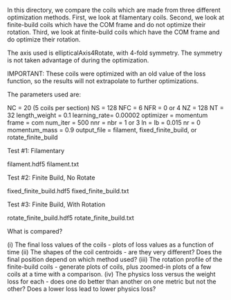 In this directory, we compare the coils which are made from three different optimization methods. First, we look at filamentary coils. Second, we look at finite-build coils which have the COM frame and do not optimize their rotation. Third, we look at finite-build coils which have the COM frame and do optimize their rotation. 

The axis used is ellipticalAxis4Rotate, with 4-fold symmetry. The symmetry is not taken advantage of during the optimization.


IMPORTANT: These coils were optimized with an old value of the loss function, so the results will not extrapolate to further optimizations.

The parameters used are:

NC = 20 (5 coils per section)
NS = 128
NFC = 6
NFR = 0 or 4
NZ = 128
NT = 32
length_weight = 0.1
learning_rate= 0.00002
optimizer = momentum
frame = com
num_iter = 500
nnr = nbr = 1 or 3
ln = lb = 0.015
nr = 0
momentum_mass = 0.9
output_file = filament, fixed_finite_build, or rotate_finite_build



Test #1: Filamentary

filament.hdf5
filament.txt




Test #2: Finite Build, No Rotate

fixed_finite_build.hdf5
fixed_finite_build.txt



Test #3: Finite Build, With Rotation

rotate_finite_build.hdf5
rotate_finite_build.txt




What is compared?

(i) The final loss values of the coils - plots of loss values as a function of time
(ii) The shapes of the coil centroids - are they very different? Does the final position depend on which method used?
(iii) The rotation profile of the finite-build coils - generate plots of coils, plus zoomed-in plots of a few coils at a time with a comparison.
(iv) The physics loss versus the weight loss for each - does one do better than another on one metric but not the other? Does a lower loss lead to lower physics loss?
